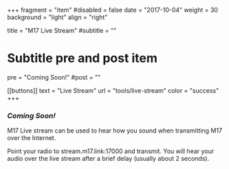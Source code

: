 +++
fragment = "item"
#disabled = false
date = "2017-10-04"
weight = 30
background = "light"
align = "right"

title = "M17 Live Stream"
#subtitle = ""

# Subtitle pre and post item
pre = "Coming Soon!"
#post = ""

[[buttons]]
  text = "Live Stream"
  url = "tools/live-stream"
  color = "success"
+++

### _Coming Soon!_


M17 Live stream can be used to hear how you sound when transmitting M17 over the Internet.

Point your radio to stream.m17.link:17000 and transmit. You will hear your audio over the live stream after a brief delay (usually about 2 seconds).